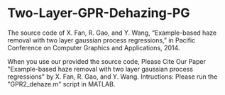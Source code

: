 # Two-Layer-GPR-Dehazing-PG

The source code of X. Fan, R. Gao, and Y. Wang, “Example-based haze removal with two layer
gaussian process regressions,” in Pacific Conference on Computer Graphics and Applications, 2014.

When you use our provided the source code, Please Cite Our Paper "Example-based haze removal with two layer
gaussian process regressions" by X. Fan, R. Gao, and Y. Wang.
Intructions:
Please run the "GPR2_dehaze.m" script in MATLAB.
